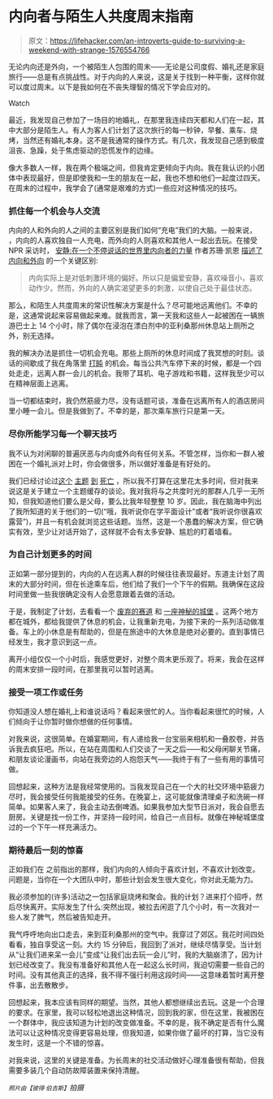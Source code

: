 # 内向者与陌生人共度周末指南

> 原文：<https://lifehacker.com/an-introverts-guide-to-surviving-a-weekend-with-strange-1576554766>

无论内向还是外向，一个被陌生人包围的周末——无论是公司度假、婚礼还是家庭旅行——总是有点挑战性。对于内向的人来说，这是关于找到一种平衡，这样你就可以度过周末。以下是我如何在不丧失理智的情况下学会应对的。

Watch

最近，我发现自己参加了一场目的地婚礼，在那里我连续四天都和人们在一起，其中大部分是陌生人。有人为客人们计划了这次旅行的每一秒钟，早餐、乘车、烧烤，当然还有婚礼本身。这不是我通常的操作方式。有几次，我发现自己感到极度沮丧、急躁，处于焦虑驱动的恐慌发作的边缘。

像大多数人一样，我在两个极端之间，但我肯定更倾向于内向。我在我认识的小团体中表现最好，但是即使我和一生的朋友在一起，我也不想和他们一起度过四天。在周末的过程中，我学会了(通常是艰难的方式)一些应对这种情况的技巧。

### 抓住每一个机会与人交流

内向的人和外向的人之间的主要区别是我们如何“充电”我们的大脑。一般来说， ，内向的人喜欢独自一人充电，而外向的人则喜欢和其他人一起出去玩。在接受 NPR 采访时， [安静:在一个不停说话的世界里内向者的力量](http://www.thepowerofintroverts.com/) 作者苏珊·凯恩 [描述了内向和外向](http://www.npr.org/2012/01/30/145930229/quiet-please-unleashing-the-power-of-introverts) 的一个关键区别:

> 内向实际上是对低刺激环境的偏好。所以只是偏爱安静，喜欢噪音小，喜欢动作少。然而，外向的人确实渴望更多的刺激，以使自己处于最佳状态。

那么，和陌生人共度周末的常识性解决方案是什么？尽可能地远离他们。不幸的是，这通常说起来容易做起来难。就我而言，第一天我和这些人一起被困在一辆旅游巴士上 14 个小时，除了偶尔在浸泡在漂白剂中的亚利桑那州休息站上厕所之外，别无选择。

我的解决办法是抓住一切机会充电。那些上厕所的休息时间成了我冥想的时刻。谈话的间歇成了我在角落里 [打盹](http://lifehacker.com/for-the-best-benefits-take-an-ultra-brief-nap-5928593) 的机会。每当公共汽车停下来的时候，都是一个四处走走，远离人群一会儿的机会。我带了耳机、电子游戏和书籍，这样我至少可以在精神层面上逃离。

当一切都结束时，我仍然筋疲力尽，没有话题可谈，准备在远离所有人的酒店房间里小睡一会儿。但是我做到了。不幸的是，那次乘车旅行只是第一天。

### 尽你所能学习每一个聊天技巧

我不认为对闲聊的普遍厌恶与内向或外向有任何关系。不管怎样，当你和一群人被困在一个婚礼派对上时，你会做很多，所以做好准备是有好处的。

我们已经讨论过[这个](http://lifehacker.com/dont-make-small-talk-ask-questions-instead-1465544922) [主题](http://lifehacker.com/use-this-five-stage-outline-to-make-small-talk-easier-1120551138) [到](http://lifehacker.com/use-the-ford-technique-to-make-small-talk-easier-5937348) [死亡](http://lifehacker.com/how-to-make-small-talk-less-awkward-5905499) ，所以我不打算在这里花太多时间，但对我来说这是关于建立一个主题缓存的谈论。我对我将与之共度时光的那群人几乎一无所知，但我知道他们要么是父母，要么比我年轻整整 10 岁。因此，我在脑海中列出了我所知道的关于他们的一切(“哦，我听说你在学平面设计”或者“我听说你很喜欢露营”)，并且一有机会就浏览这些话题。当然，这是一个愚蠢的解决方案，但它确实有效，至少让对话开始了，这样就不会有太多安静、尴尬的盯着墙看。

### 为自己计划更多的时间

正如第一部分提到的，内向的人在远离人群的时候往往表现最好。东道主计划了周末的大部分时间，但在长途乘车后，他们给了我们一个下午的假期。我确保在这段时间里做一些我很确定没有人会愿意跟着去做的活动。

于是，我制定了计划，去看看一个 [废弃的赛道](http://www.atlasobscura.com/places/phoenix-trotting-park) 和 [一座神秘的城堡](http://www.atlasobscura.com/places/mystery-castle) 。这两个地方都在城外，都给我提供了休息的机会，让我重新充电，为接下来的一系列活动做准备。车上的小休息是有帮助的，但是在旅途中的大休息是绝对必要的。直到事情已经发生，我才意识到这一点。

离开小组仅仅一个小时后，我感觉更好，对整个周末更乐观了。将来，我会在这样的周末安排一段时间，在那里我可以暂时逃离。

### 接受一项工作或任务

你知道没人想在婚礼上和谁说话吗？看起来很忙的人。当你看起来很忙的时候，人们倾向于让你暂时做你想做的任何事情。

对我来说，这很简单。在婚宴期间，有人递给我一台宝丽来相机和一叠胶卷，并告诉我去疯狂吧。所以，在站在周围和人们交谈了一天之后——和父母闲聊关节痛，和朋友谈论漫画书，向站在我旁边的人抱怨天气——我终于有了一些有用的事情可做。

回想起来，这种方法是我经常使用的。当我发现自己在一个大的社交环境中筋疲力尽时，我会接受任何我能接受的任务。在晚宴上，这可能就像清理桌子和洗碗一样简单。如果客人来了，我会主动去倒啤酒。如果我参加大型节日派对，我会自愿去厨房。关键是找一份工作，并坚持一段时间，给自己一点目标。就像在神秘城堡度过的一个下午一样充满活力。

### 期待最后一刻的惊喜

正如我们在 之前指出的那样，我们内向的人倾向于喜欢计划，不喜欢计划改变。问题是，当你在一个大团队中时，那些计划会发生很大变化，你对此无能为力。

我必须参加的(许多)活动之一包括家庭烧烤和聚会。我的计划？进来打个招呼，然后尽快离开。实际发生了什么:突然出现，被拉去闲逛了几个小时，有一次我对一些人发了脾气，然后被告知走开。

我气呼呼地向出口走去，来到亚利桑那州的空气中。我穿过了郊区。我花时间四处看看，独自享受这一刻。大约 15 分钟后，我回到了派对，继续尽情享受。当计划从“让我们进来呆一会儿”变成“让我们出去玩一会儿”时，我的大脑崩溃了，因为计划已经改变了。我没有准备好和其他人在一起这么长时间，我迫切需要一些自己的时间。没有其他真正的选择，我不得不强行利用这段时间——这意味着暂时离开整件事，出去散散步。

回想起来，我本应该有同样的期望。当然，其他人都想继续出去玩。这是一个合理的要求。在家里，我可以轻松地退出这种情况，回到我的家，但在这里，我被困在一个群体中，我应该知道为计划的改变做准备。不幸的是，我不确定是否有什么魔法可以让这种情况变得更容易处理，但我知道，如果你做了最坏的打算，当它没有发生时，这是一个不错的惊喜。

对我来说，这里的关键是准备。为长周末的社交活动做好心理准备很有帮助，但我需要多装几个自动防故障装置来保持清醒。

<small>*照片由*</small><small>*【彼得·伯吉斯】*</small>*拍摄*